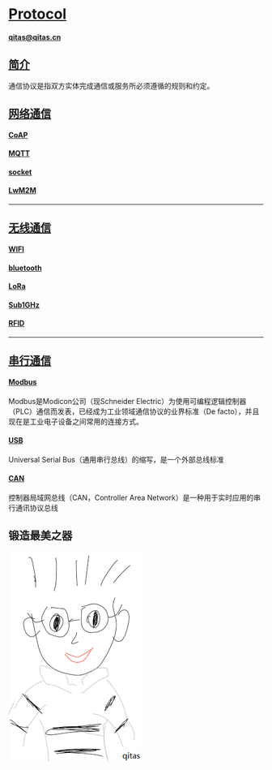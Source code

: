 ﻿# [Protocol](https://github.com/Qitas/Protocol) 

#### qitas@qitas.cn

## [简介](https://github.com/Qitas/Protocol/wiki)

通信协议是指双方实体完成通信或服务所必须遵循的规则和约定。

## [网络通信](qitas/)

####  [CoAP](https://github.com/Qitas/CoAP)

####  [MQTT](https://github.com/Qitas/MQTT)

####  [socket](https://github.com/Qitas/socket)

####  [LwM2M](https://github.com/Qitas/LwM2M)

---

## [无线通信](qitas/)

####  [WIFI](https://github.com/Qitas/WIFI)

####  [bluetooth](https://github.com/Qitas/bluetooth)

####  [LoRa](https://github.com/Qitas/LoRa)

####  [Sub1GHz](https://github.com/Qitas/Sub1GHz)

####  [RFID](https://github.com/Qitas/RFID)



---

## [串行通信](qitas/)


####  [Modbus](https://github.com/Qitas/modbus)

Modbus是Modicon公司（现Schneider Electric）为使用可编程逻辑控制器（PLC）通信而发表，已经成为工业领域通信协议的业界标准（De facto），并且现在是工业电子设备之间常用的连接方式。

####  [USB](https://github.com/Qitas/USB)

Universal Serial Bus（通用串行总线）的缩写，是一个外部总线标准

####  [CAN](https://github.com/Qitas/CAN)

控制器局域网总线（CAN，Controller Area Network）是一种用于实时应用的串行通讯协议总线


## 锻造最美之器

[![sites](qitas/qitas.png)](http://www.qitas.cn)
